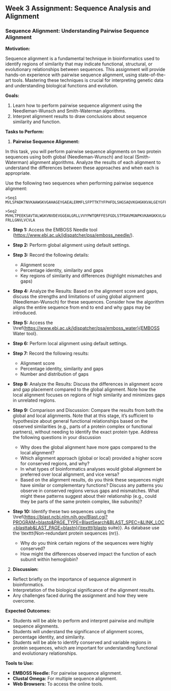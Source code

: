 ## Week 3 Assignment: Sequence Analysis and Alignment

### Sequence Alignment: Understanding Pairwise Sequence Alignment

**Motivation:**

Sequence alignment is a fundamental technique in bioinformatics used to identify regions of similarity that may indicate functional, structural, or evolutionary relationships between sequences. This assignment will provide hands-on experience with pairwise sequence alignment, using state-of-the-art tools. Mastering these techniques is crucial for interpreting genetic data and understanding biological functions and evolution.

**Goals:**

1. Learn how to perform pairwise sequence alignment using the Needleman-Wunsch and Smith-Waterman algorithms.
2. Interpret alignment results to draw conclusions about sequence similarity and function.

**Tasks to Perform:**

1. **Pairwise Sequence Alignment:**

In this task, you will perform pairwise sequence alignments on two protein sequences using both global (Needleman-Wunsch) and local (Smith-Waterman) alignment algorithms. Analyze the results of each alignment to understand the differences between these approaches and when each is appropriate.

Use the following two sequences when performing pairwise sequence alignment:

 ```
 >Seq1
 MVLSPADKTNVKAAWGKVGAHAGEYGAEALERMFLSFPTTKTYFPHFDLSHGSAQVKGHGKKVALGEYGFFALPSDPERFKHLKSVVASLSTFKVNSDSKYR
 ```

 ```
 >Seq2
 MVHLTPEEKSAVTALWGKVNVDEVGGEALGRLLVVYPWTQRFFESFGDLSTPDAVMGNPKVKAHGKKVLGAFSDGLAHLDDLKGTFAALSELHCDKLHVDPEN
 FRLLGNVLVCVLA
 ```
    
   - **Step 1:** Access the EMBOSS Needle tool (https://www.ebi.ac.uk/jdispatcher/psa/emboss_needle/).
   
   - **Step 2:** Perform global alignment using default settings.

   - **Step 3:** Record the following details:
     - Alignment score
     - Percentage identity, similarity and gaps
     - Key regions of similarity and differences (highlight mismatches and gaps)

   - **Step 4:** Analyze the Results: Based on the alignment score and gaps, discuss the strengths and limitations of using global alignment (Needleman-Wunsch) for these sequences. Consider how the algorithm aligns the entire sequence from end to end and why gaps may be introduced.

   - **Step 5:** Access the \href{https://www.ebi.ac.uk/jdispatcher/psa/emboss_water}{EMBOSS Water tool}.
		
   - **Step 6:** Perform local alignment using default settings.

   - **Step 7:** Record the following results:
     - Alignment score
     - Percentage identity, similarity and gaps
     - Number and distribution of gaps

   - **Step 8:** Analyze the Results: Discuss the differences in alignment score and gap placement compared to the global alignment. Note how the local alignment focuses on regions of high similarity and minimizes gaps in unrelated regions.
	
   - **Step 9:** Comparison and Discussion: Compare the results from both the global and local alignments. Note that at this stage, it’s sufficient to hypothesize about general functional relationships based on the observed similarities (e.g., parts of a protein complex or functional partners), without needing to identify the exact protein type. Address the following questions in your discussion
      - Why does the global alignment have more gaps compared to the local alignment?
      - Which alignment approach (global or local) provided a higher score for conserved regions, and why?
      - In what types of bioinformatics analyses would global alignment be preferred over local alignment, and vice versa?
      - Based on the alignment results, do you think these sequences might have similar or complementary functions? Discuss any patterns you observe in conserved regions versus gaps and mismatches. What might these patterns suggest about their relationship (e.g., could they be parts of the same protein complex, like subunits)?
		
   - **Step 10:** Identify these two sequences using the \href{https://blast.ncbi.nlm.nih.gov/Blast.cgi?PROGRAM=blastp&PAGE_TYPE=BlastSearch&BLAST_SPEC=&LINK_LOC=blasttab&LAST_PAGE=blastn}{\texttt{blastp suite}}. As database use the \texttt{Non-redundant protein sequences (nr)}.
      - Why do you think certain regions of the sequences were highly conserved?
      - How might the differences observed impact the function of each subunit within hemoglobin?

2. **Discussion:**
  - Reflect briefly on the importance of sequence alignment in bioinformatics.
  - Interpretation of the biological significance of the alignment results.
  - Any challenges faced during the assignment and how they were overcome.


**Expected Outcomes:**

- Students will be able to perform and interpret pairwise and multiple sequence alignments.
- Students will understand the significance of alignment scores, percentage identity, and similarity.
- Students will be able to identify conserved and variable regions in protein sequences, which are important for understanding functional and evolutionary relationships.

**Tools to Use:**

- **EMBOSS Needle:** For pairwise sequence alignment.
- **Clustal Omega:** For multiple sequence alignment.
- **Web Browsers:** To access the online tools.
